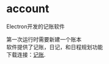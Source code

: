 # account
Electron开发的记账软件  

第一次运行时需要新建一个账本  
软件提供了记账，日记，和日程规划功能  
下载连接：[记账](https://github.com/lssgxs/account/releases/download/0.0.1/account.Setup.0.0.1.exe). 
